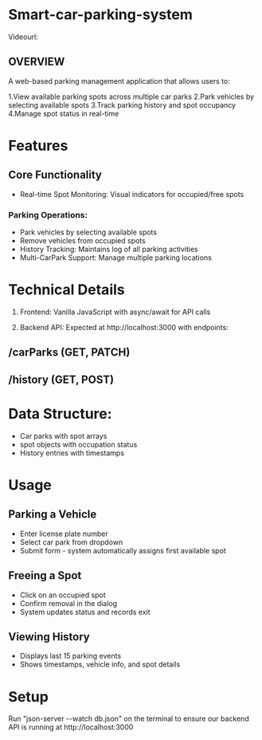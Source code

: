 # Smart-car-parking-system
Videourl: 
## OVERVIEW
A web-based parking management application that allows users to:

1.View available parking spots across multiple car parks
2.Park vehicles by selecting available spots
3.Track parking history and spot occupancy
4.Manage spot status in real-time

# Features
## Core Functionality
* Real-time Spot Monitoring: Visual indicators for occupied/free spots
### Parking Operations:
* Park vehicles by selecting available spots
* Remove vehicles from occupied spots
* History Tracking: Maintains log of all parking activities
* Multi-CarPark Support: Manage multiple parking locations

# Technical Details
1. Frontend: Vanilla JavaScript with async/await for API calls

2. Backend API: Expected at http://localhost:3000 with endpoints:

## /carParks  (GET, PATCH)

## /history    (GET, POST)

# Data Structure:

* Car parks with spot arrays
* spot objects with occupation status
* History entries with timestamps

# Usage
## Parking a Vehicle
* Enter license plate number
* Select car park from dropdown
* Submit form - system automatically assigns first available spot

## Freeing a Spot
* Click on an occupied spot
* Confirm removal in the dialog
* System updates status and records exit

## Viewing History
* Displays last 15 parking events
* Shows timestamps, vehicle info, and spot details

# Setup
Run "json-server --watch db.json" on the terminal to ensure our backend API is running at http://localhost:3000
 

